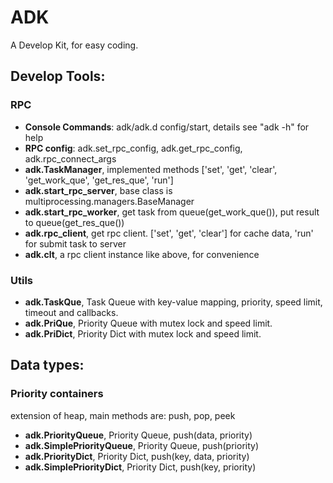 # ADK
 A Develop Kit, for easy coding.

## Develop Tools:
### RPC
* **Console Commands**: adk/adk.d config/start, details see "adk -h" for help 
* **RPC config**: adk.set_rpc_config, adk.get_rpc_config, adk.rpc_connect_args
* **adk.TaskManager**, implemented methods ['set', 'get', 'clear', 'get_work_que', 'get_res_que', 'run']
* **adk.start_rpc_server**, base class is multiprocessing.managers.BaseManager
* **adk.start_rpc_worker**, get task from queue(get_work_que()), put result to queue(get_res_que())
* **adk.rpc_client**, get rpc client. ['set', 'get', 'clear'] for cache data, 'run' for submit task to server
* **adk.clt**, a rpc client instance like above, for convenience

### Utils
* **adk.TaskQue**, Task Queue with key-value mapping, priority, speed limit, timeout and callbacks.
* **adk.PriQue**, Priority Queue with mutex lock and speed limit.
* **adk.PriDict**, Priority Dict with mutex lock and speed limit.

## Data types:
### Priority containers
extension of heap, main methods are: push, pop, peek
* **adk.PriorityQueue**, Priority Queue, push(data, priority) 
* **adk.SimplePriorityQueue**, Priority Queue, push(priority) 
* **adk.PriorityDict**, Priority Dict, push(key, data, priority)
* **adk.SimplePriorityDict**, Priority Dict, push(key, priority)
